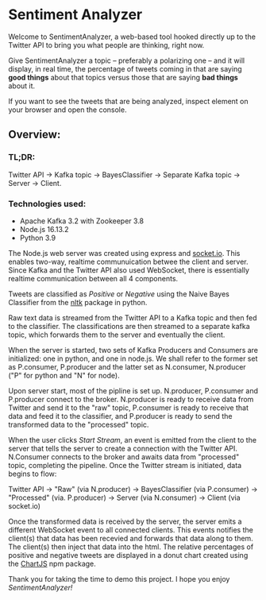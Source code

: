 # Sentiment Analyzer #

Welcome to SentimentAnalyzer, a web-based tool hooked directly up to the Twitter API to bring you what people are thinking, right now.

Give SentimentAnalyzer a topic – preferably a polarizing one – and it will display, in real time, the percentage of tweets coming in that are saying **good things** about that topics versus those that are saying **bad things** about it.

If you want to see the tweets that are being analyzed, inspect element on your browser and open the console.


## Overview:

### TL;DR:

Twitter API -> Kafka topic -> BayesClassifier -> Separate Kafka topic -> Server -> Client.

### Technologies used:

* Apache Kafka 3.2 with Zookeeper 3.8
* Node.js 16.13.2
* Python 3.9

The Node.js web server was created using express and [socket.io](https://socket.io/docs/v4/). This enables two-way, realtime communuication betwee the client and server. Since Kafka and the Twitter API also used WebSocket, there is essentially realtime communication between all 4 components.

Tweets are classified as *Positive* or *Negative* using the Naive Bayes Classifier from the [nltk](https://www.nltk.org/_modules/nltk/classify/naivebayes.html) package in python.

Raw text data is streamed from the Twitter API to a Kafka topic and then fed to the classifier. The classifications are then streamed to a separate kafka topic, which forwards them to the server and eventually the client.

When the server is started, two sets of Kafka Producers and Consumers are initialized: one in python, and one in node.js. We shall refer to the former set as P.consumer, P.producer and the latter set as N.consumer, N.producer ("P" for python and "N" for node).

Upon server start, most of the pipline is set up. N.producer, P.consumer and P.producer connect to the broker. N.producer is ready to receive data from Twitter and send it to the "raw" topic, P.consumer is ready to receive that data and feed it to the classifier, and P.producer is ready to send the transformed data to the "processed" topic.

When the user clicks *Start Stream*, an event is emitted from the client to the server that tells the server to create a connection with the Twitter API. N.Consumer connects to the broker and awaits data from "processed" topic, completing the pipeline. Once the Twitter stream is initiated, data begins to flow:

Twitter API -> "Raw" (via N.producer) -> BayesClassifier (via P.consumer) -> "Processed" (via. P.producer) -> Server (via N.consumer) -> Client (via socket.io)

Once the transformed data is received by the server, the server emits a different WebSocket event to all connected clients. This events notifies the client(s) that data has been recevied and forwards that data along to them. The client(s) then inject that data into the html. The relative percentages of positive and negative tweets are displayed in a donut chart created using the [ChartJS](https://www.chartjs.org/docs/latest/charts/doughnut.html) npm package.

Thank you for taking the time to demo this project. I hope you enjoy *SentimentAnalyzer!*
